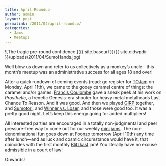 ```yaml
---
title: April Roundup
author: admin
layout: post
permalink: /2011/04/april-roundup/
categories:
  - Jams
  - Meetups
---
```

![The tragic pre-round confidence.]({{ site.baseurl }}/{{ site.oldwpdir }}/uploads/2011/04/SumoHands.jpg)

Well blow us down and refer to us collectively as a monkey&#8217;s uncle&#8212;this month&#8217;s meetup was an administrative success for all ages 18 and over!

After a quick rundown of coming events (read: go register for <a href="http://tojam.ca" target="_blank">TOJam</a> on Monday, April 11th), we came to the gooey caramel centre of things: the caramel and/or games. <a href="http://www.frankiesmileshow.com/" target="_blank">Francis Coulombe</a> gave a sneak peek at his work on *Prosthetic*, a frenetic Genesis-era shooter for heavy metal metalheads Last Chance To Reason. And it was good. And then we played [GIRP][1] together, and <a href="http://www.gravitysensation.com/sumotori/" target="_blank">Sumotori</a>, and <a href="http://www.foddy.net/WinnervsLoser.html" target="_blank">Winner vs. Loser</a>, and those were good too. It was a pretty good night. Let&#8217;s keep this energy going for added multipliers!

All interested parties are encouraged in a totally non-judgmental and peer pressure-free way to come out for our weekly <a href="http://www.montrealindies.com/?p=165" target="_blank">mini jams</a>. The non-denominational fun goes down at <a href="http://foonzo.com/a-propos/nos-heures/" target="_blank">Foonzo</a> tomorrow (April 10th) any time after lunch&#8212;and as luck and cosmic circumstance would have it, that coincides with the first monthly <a href="http://forums.tigsource.com/index.php?topic=18910.0" target="_blank">Blitzkast</a> jam! You literally have no excuse admissible in a court of law!

Onwards!

 [1]: http://www.foddy.net/GIRP.html